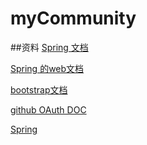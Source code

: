 # myCommunity

##资料
[Spring 文档](https://spring.io/)

[Spring 的web文档](https://spring.io/guides/gs/serving-web-content/)

[bootstrap文档](https://v3.bootcss.com/components/)

[github OAuth DOC](https://developer.github.com/apps/building-github-apps/creating-a-github-app/)

[Spring ](https://docs.spring.io/spring-boot/docs/2.0.0.RELEASE/reference/htmlsingle/#boot-features-connect-to-production-database
)
